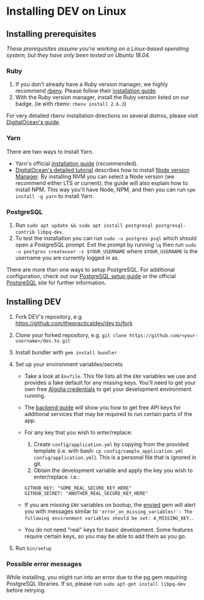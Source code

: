 # Installing DEV on Linux

## Installing prerequisites

_These prerequisites assume you're working on a Linux-based operating system, but they have only been tested on Ubuntu 18.04._

### Ruby

1. If you don't already have a Ruby version manager, we highly recommend [rbenv](https://github.com/rbenv/rbenv). Please follow their [installation guide](https://github.com/rbenv/rbenv#installation).
1. With the Ruby version manager, install the Ruby version listed on our badge. (ie with rbenv: `rbenv install 2.6.3`)

For very detailed rbenv installation directions on several distros, please visit [DigitalOcean's guide](https://www.digitalocean.com/community/tutorials/how-to-install-ruby-on-rails-with-rbenv-on-ubuntu-18-04).

### Yarn

There are two ways to install Yarn.

- Yarn's official [installation guide](https://yarnpkg.com/en/docs/install#debian-stable) (recommended).
- [DigitalOcean's detailed tutorial](https://www.digitalocean.com/community/tutorials/how-to-install-node-js-on-ubuntu-18-04) describes how to install [Node version Manager](https://github.com/creationix/nvm). By installing NVM you can select a Node version (we recommend either LTS or current); the guide will also explain how to install NPM. This way you'll have Node, NPM, and then you can run `npm install -g yarn` to install Yarn.

### PostgreSQL

1. Run `sudo apt update && sudo apt install postgresql postgresql-contrib libpq-dev`.
1. To test the installation you can run `sudo -u postgres psql` which should open a PostgreSQL prompt. Exit the prompt by running `\q` then run `sudo -u postgres createuser -s $YOUR_USERNAME` where `$YOUR_USERNAME` is the username you are currently logged in as.

There are more than one ways to setup PostgreSQL. For additional configuration, check out our [PostgreSQL setup guide](/installation/postgresql) or the official [PostgreSQL](https://www.postgresql.org/) site for further information.

## Installing DEV

1. Fork DEV's repository, e.g. <https://github.com/thepracticaldev/dev.to/fork>
1. Clone your forked repository, e.g. `git clone https://github.com/<your-username>/dev.to.git`
1. Install bundler with `gem install bundler`
1. Set up your environment variables/secrets

   - Take a look at `Envfile`. This file lists all the `ENV` variables we use and provides a fake default for any missing keys. You'll need to get your own free [Algolia credentials](/backend/algolia) to get your development environment running.
   - The [backend guide](/backend) will show you how to get free API keys for additional services that may be required to run certain parts of the app.
   - For any key that you wish to enter/replace:

     1. Create `config/application.yml` by copying from the provided template (i.e. with bash: `cp config/sample_application.yml config/application.yml`). This is a personal file that is ignored in git.
     1. Obtain the development variable and apply the key you wish to enter/replace. i.e.:

     ```shell
     GITHUB_KEY: "SOME_REAL_SECURE_KEY_HERE"
     GITHUB_SECRET: "ANOTHER_REAL_SECURE_KEY_HERE"
     ```

   - If you are missing `ENV` variables on bootup, the [envied](https://rubygems.org/gems/envied) gem will alert you with messages similar to `'error_on_missing_variables!': The following environment variables should be set: A_MISSING_KEY.`.
   - You do not need "real" keys for basic development. Some features require certain keys, so you may be able to add them as you go.

1. Run `bin/setup`

### Possible error messages

While installing, you might run into an error due to the pg gem requiring PostgreSQL libraries. If so, please run `sudo apt-get install libpq-dev` before retrying.
